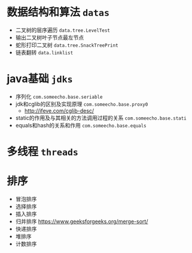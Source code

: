# 数据结构和算法 `datas`

- 二叉树的层序遍历 `data.tree.LevelTest`
- 输出二叉树叶子节点最左节点
- 蛇形打印二叉树 `data.tree.SnackTreePrint`
- 链表翻转 `data.linklist`

# java基础 `jdks`
- 序列化 `com.someecho.base.seriable`
- jdk和cglib的区别及实现原理 `com.someecho.base.proxy0`
   - http://ifeve.com/cglib-desc/
- static的作用及与其相关的方法调用过程的关系  `com.someecho.base.stati`
- equals和hash的关系和作用 `com.someecho.base.equals`


# 多线程 `threads`

# 排序

- 冒泡排序
- 选择排序
- 插入排序
- 归并排序 https://www.geeksforgeeks.org/merge-sort/
- 快递排序
- 堆排序
- 计数排序

